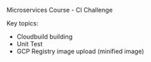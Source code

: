 Microservices Course - CI Challenge

Key topics:

- Cloudbuild building
- Unit Test
- GCP Registry image upload (minified image)
